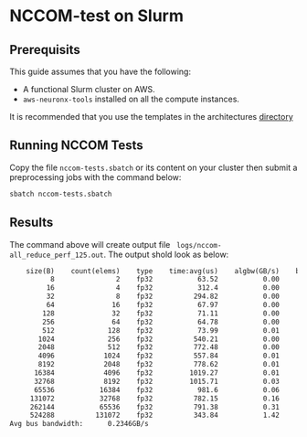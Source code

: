 # NCCOM-test on Slurm

## Prerequisits
This guide assumes that you have the following:

- A functional Slurm cluster on AWS.
- `aws-neuronx-tools` installed on all the compute instances.

It is recommended that you use the templates in the architectures [directory](../../1.architectures)


## Running NCCOM Tests


Copy the file `nccom-tests.sbatch` or its content on your cluster then submit a preprocessing jobs with the command below:

```bash
sbatch nccom-tests.sbatch
```

## Results

The command above will create output file ` logs/nccom-all_reduce_perf_125.out`. The output shold look as below:

```txt
    size(B)    count(elems)    type    time:avg(us)    algbw(GB/s)    busbw(GB/s)
          8               2    fp32           63.52           0.00           0.00
         16               4    fp32           312.4           0.00           0.00
         32               8    fp32          294.82           0.00           0.00
         64              16    fp32           67.97           0.00           0.00
        128              32    fp32           71.11           0.00           0.00
        256              64    fp32           64.78           0.00           0.01
        512             128    fp32           73.99           0.01           0.01
       1024             256    fp32          540.21           0.00           0.00
       2048             512    fp32          772.48           0.00           0.00
       4096            1024    fp32          557.84           0.01           0.01
       8192            2048    fp32          778.62           0.01           0.02
      16384            4096    fp32         1019.27           0.01           0.03
      32768            8192    fp32         1015.71           0.03           0.06
      65536           16384    fp32           981.6           0.06           0.12
     131072           32768    fp32          782.15           0.16           0.31
     262144           65536    fp32          791.38           0.31           0.61
     524288          131072    fp32          343.84           1.42           2.80
Avg bus bandwidth:      0.2346GB/s
```